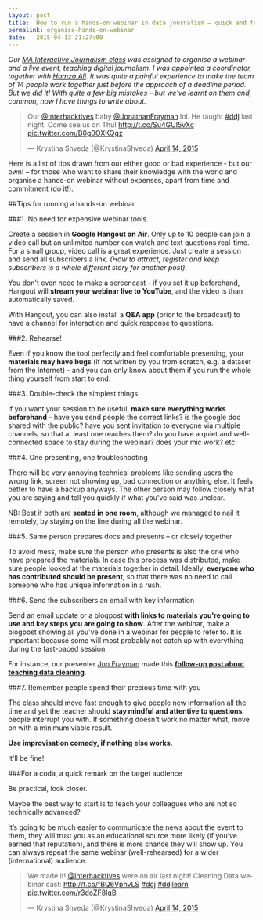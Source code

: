 ```yaml
---
layout: post
title:  How to run a hands-on webinar in data journalism – quick and free
permalink: organise-hands-on-webinar
date:   2015-04-13 21:27:00
---
```


_Our [MA Interactive Journalism class](http://www.interhacktives.com) was assigned to organise a webinar and a live event, teaching digital journalism. I was appointed a coordinator, together with [Hamza Ali](https://twitter.com/Hamza_M_Ali). It was quite a painful experience to make the team of 14 people work together just before the approach of a deadline period. But we did it! With quite a few big mistakes – but we've learnt on them and, common, now I have things to write about._

<blockquote class="twitter-tweet" lang="en"><p lang="en" dir="ltr">Our <a href="https://twitter.com/Interhacktives">@Interhacktives</a> baby <a href="https://twitter.com/JonathanFrayman">@JonathanFrayman</a> lol. He taught <a href="https://twitter.com/hashtag/ddj?src=hash">#ddj</a> last night. Come see us on Thu! <a href="http://t.co/Su4GUI5vXc">http://t.co/Su4GUI5vXc</a> <a href="http://t.co/B0g0OXKQgz">pic.twitter.com/B0g0OXKQgz</a></p>&mdash; Krystina Shveda (@KrystinaShveda) <a href="https://twitter.com/KrystinaShveda/status/587928532342480897">April 14, 2015</a></blockquote> <script async src="//platform.twitter.com/widgets.js" charset="utf-8"></script>

Here is a list of tips drawn from our either good or bad experience - but our own! – for those who want to share their knowledge with the world and organise a hands-on webinar without expenses, apart from time and commitment (do it!).

##Tips for running a hands-on webinar
 
###1. No need for expensive webinar tools. 

Create a session in **Google Hangout on Air**. Only up to 10 people can join a video call but an unlimited number can watch and text questions real-time. For a small group, video call is a great experience. Just create a session and send all subscribers a link. _(How to attract, register and keep subscribers is a whole different story for another post)._

You don't even need to make a screencast - if you set it up beforehand, Hangout will **stream your webinar live to YouTube**, and the video is than automatically saved.

With Hangout, you can also install a **Q&A app** (prior to the broadcast) to have a channel for interaction and quick response to questions. 

###2. Rehearse!

Even if you know the tool perfectly and feel comfortable presenting, your **materials may have bugs** (if not written by you from scratch, e.g. a dataset from the Internet) - and you can only know about them if you run the whole thing yourself from start to end.

###3. Double-check the simplest things

If you want your session to be useful, **make sure everything works beforehand** - have you send people the correct links? is the google doc shared with the public? have you sent invitation to everyone via multiple channels, so that at least one reaches them? do you have a quiet and well-connected space to stay during the webinar? does your mic work? etc.

###4. One presenting, one troubleshooting

There will be very annoying technical problems like sending users the wrong link, screen not showing up, bad connection or anything else. It feels better to have a backup anyways. The other person may follow closely what you are saying and tell you quickly if what you've said was unclear. 

NB: Best if both are **seated in one room**, although we managed to nail it remotely, by staying on the line during all the webinar.

###5. Same person prepares docs and presents – or closely together

To avoid mess, make sure the person who presents is also the one who have prepared the materials. In case this process was distributed, make sure people looked at the materials together in detail. Ideally, **everyone who has contributed should be present**, so that there was no need to call someone who has unique information in a rush.

###6. Send the subscribers an email with key information

Send an email update or a blogpost **with links to materials you're going to use and key steps you are going to show**. After the webinar, make a blogpost showing all you've done in a webinar for people to refer to. It is important because some will most probably not catch up with everything during the fast-paced session. 

For instance, our presenter [Jon Frayman](https://twitter.com/JonathanFrayman) made this **[follow-up post about teaching data cleaning](https://jonathanfrayman.wordpress.com/2015/04/05/how-to-clean-data-in-excel/)**.

###7. Remember people spend their precious time with you

The class should move fast enough to give people new information all the time and yet the teacher should **stay mindful and attentive to questions** people interrupt you with. If something doesn't work no matter what, move on with a minimum viable result. 

**Use improvisation comedy, if nothing else works.**

It'll be fine!

###For a coda, a quick remark on the target audience

Be practical, look closer. 

Maybe the best way to start is to teach your colleagues who are not so technically advanced? 

It’s going to be much easier to communicate the news about the event to them, they will trust you as an educational source more likely (if you’ve earned that reputation), and there is more chance they will show up. You can always repeat the same webinar (well-rehearsed) for a wider (international) audience.

<blockquote class="twitter-tweet" lang="en"><p lang="en" dir="ltr">We made it! <a href="https://twitter.com/Interhacktives">@Interhacktives</a> were on air last night! Cleaning Data webinar cast: <a href="http://t.co/fBQ6VphvLS">http://t.co/fBQ6VphvLS</a> <a href="https://twitter.com/hashtag/ddj?src=hash">#ddj</a> <a href="https://twitter.com/hashtag/ddjlearn?src=hash">#ddjlearn</a> <a href="http://t.co/r3doZF8IqB">pic.twitter.com/r3doZF8IqB</a></p>&mdash; Krystina Shveda (@KrystinaShveda) <a href="https://twitter.com/KrystinaShveda/status/587924159373643776">April 14, 2015</a></blockquote> <script async src="//platform.twitter.com/widgets.js" charset="utf-8"></script>